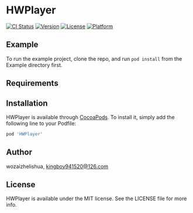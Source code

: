 # HWPlayer

[![CI Status](https://img.shields.io/travis/wozaizhelishua/HWPlayer.svg?style=flat)](https://travis-ci.org/wozaizhelishua/HWPlayer)
[![Version](https://img.shields.io/cocoapods/v/HWPlayer.svg?style=flat)](https://cocoapods.org/pods/HWPlayer)
[![License](https://img.shields.io/cocoapods/l/HWPlayer.svg?style=flat)](https://cocoapods.org/pods/HWPlayer)
[![Platform](https://img.shields.io/cocoapods/p/HWPlayer.svg?style=flat)](https://cocoapods.org/pods/HWPlayer)

## Example

To run the example project, clone the repo, and run `pod install` from the Example directory first.

## Requirements

## Installation

HWPlayer is available through [CocoaPods](https://cocoapods.org). To install
it, simply add the following line to your Podfile:

```ruby
pod 'HWPlayer'
```

## Author

wozaizhelishua, kingboy941520@126.com

## License

HWPlayer is available under the MIT license. See the LICENSE file for more info.
